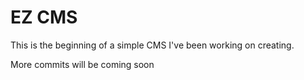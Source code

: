 EZ CMS
=====
This is the beginning of a simple CMS I've been working on creating.

More commits will be coming soon
